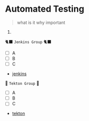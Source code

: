 # Automated Testing
> what is it why important

1. 

🐈‍⬛ `Jenkins Group` 🐈‍⬛

- [ ] A
- [ ] B
- [ ] C
- [jenkins](3-revenge-of-the-automated-testing/2a-jenkins.md)

🐅 `Tekton Group` 🐅

- [ ] A
- [ ] B
- [ ] C
- [tekton](3-revenge-of-the-automated-testing/2b-tekton.md)